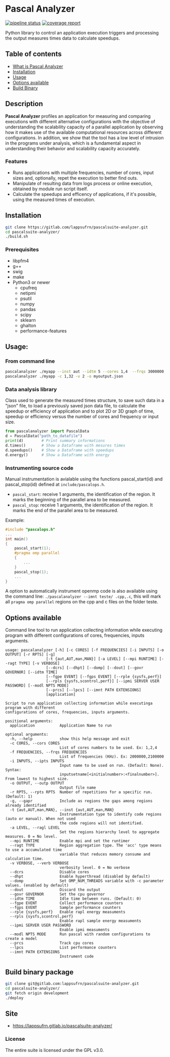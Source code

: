 # Pascal Analyzer
[![pipeline status](https://gitlab.com/lappsufrn/pascal_analyzer/badges/development/pipeline.svg)](https://gitlab.com/lappsufrn/pascal_analyzer/commits/development) [![coverage report](https://gitlab.com/lappsufrn/pascal_analyzer/badges/development/coverage.svg)](https://gitlab.com/lappsufrn/pascal_analyzer/commits/development)

Python library to control an application execution triggers and processing the
output measures times data to calculate speedups.


## Table of contents

- [What is Pascal Analyzer](#description)
- [Installation](#installation)
- [Usage](#usage)
- [Options available](#options-available)
- [Build Binary](#build-binary-package)


## Description

  **Pascal Analyzer**  profiles an application for measuring and comparing executions with different
  alternative configurations with the objective of understanding the scalability capacity of  a
  parallel  application by  observing  how it  makes use of the available computational resources
  across different configurations. In addition, we show that the tool has a low level of intrusion
  in the programs under analysis, which is a fundamental aspect in understanding their behavior
  and scalability capacity accurately.

### Features
  - Runs applications with multiple frequencies, number of cores, input sizes
  and, optionally, repet the execution to better find outs.
  - Manipulate of resulting data from logs process or online execution, obtained
  by module run script itself.
  - Calculate the speedups and efficency of applications, if it's possible,
   using the measured times of execution.

## Installation
```bash
git clone https://gitlab.com/lappsufrn/pascalsuite-analyzer.git
cd pascalsuite-analyzer/
./build.sh
```

### Prerequisites
  - libpfm4
  - g++
  - swig
  - make
  - Python3 or newer
    - cpufreq
    - netipmi
    - psutil
    - numpy
    - pandas
    - scipy
    - sklearn
    - ghalton
    - performance-features

## Usage:

### From command line
  ```bash
  pascalanalyzer ./myapp --inst aut --idtm 5 --cores 1,4  --frqs 3000000,2800000 --verb 3
  pascalanalyzer ./myapp -c 1,32 -v 2 -o myoutput.json
  ```

### Data analysis library

  Class used to generate the measured times structure, to save such data in a
  "json" file, to load a previously saved json data file, to calculate the
  speedup or efficiency of application and to plot 2D or 3D graph of time,
  speedup or efficiency versus the number of cores and frequency or input size.
  ```python
  from pascalanalyzer import PascalData
  d = PascalData("path_to_datafile")
  print(d)        # Print summary informations
  d.times()       # Show a Dataframe with mesures times
  d.speedups()    # Show a Dataframe with speedups
  d.energy()      # Show a Dataframe with energy
  ```
### Instrumenting source code

Manual instrumentation is avialable using the functions pascal_start(id) and pascal_stop(id) defined at `include/pascalops.h`.

- `pascal_start`: receive 1 arguments, the identification of the region.
It marks the beginning of the parallel area to be measured.
- `pascal_stop`: receive 1 arguments, the identification of the region.
It marks the end of the parallel area to be measured.

Example:

```C++
#include "pascalops.h"
...
int main()
{
	pascal_start(1);
	#pragma omp parallel
	{
		...
	}
	pascal_stop(1);
	...
}
```


A option to automatically instrument openmp code is also available using the command line:
`./pascalanalyzer --imnt teste/ .cpp,.c`, this will mark all `pragma omp parallel` regions on the cpp and c files on the folder teste.

## Options available

  Command line tool to run application collecting information while executing
  program with different configurations of cores, frequencies, inputs arguments.

    usage: pascalanalyzer [-h] [-c CORES] [-f FREQUENCIES] [-i INPUTS] [-o OUTPUT] [-r RPTS] [-g]
                      [-t {aut,AUT,man,MAN}] [-a LEVEL] [--mpi RUNTIME] [--ragt TYPE] [-v VERBOSE]
                      [--dcrs] [--dhpt] [--domp] [--dout] [--govr GOVERNOR] [--idtm TIME]
                      [--fgpe EVENT] [--fgps EVENT] [--rple {sysfs,perf}]
                      [--rpls {sysfs,scontrol,perf}] [--ipmi SERVER USER PASSWORD] [--modl NPTS MODE]
                      [--prcs] [--lpcs] [--imnt PATH EXTENSIONS]
                      [application]

    Script to run application collecting information while executinga program with different
    configurations of cores, frequencies, inputs arguments.

    positional arguments:
      application           Application Name to run

    optional arguments:
      -h, --help            show this help message and exit
      -c CORES, --cors CORES
                            List of cores numbers to be used. Ex: 1,2,4
      -f FREQUENCIES, --frqs FREQUENCIES
                            List of frequencies (KHz). Ex: 2000000,2100000
      -i INPUTS, --ipts INPUTS
                            Input name to be used on run. (Default: None). Syntax:
                            inputsetname[<initialnumber>:<finalnumber>]. From lowest to highest size.
      -o OUTPUT, --outp OUTPUT
                            Output file name
      -r RPTS, --rpts RPTS  Number of repetitions for a specific run. (Default: 1)
      -g, --gapr            Include as regions the gaps among regions already identified
      -t {aut,AUT,man,MAN}, --inst {aut,AUT,man,MAN}
                            Instrumentation type to identify code regions (auto or manual). When not used
                            the code regions will not identified.
      -a LEVEL, --ragl LEVEL
                            Set the regions hierarchy level to aggregate measures. 0 = No level.
      --mpi RUNTIME         Enable mpi and set the runtimer
      --ragt TYPE           Region aggregation type. The 'acc' type means to use a accumulated time
                            variable that reduces memory consume and calculation time.
      -v VERBOSE, --verb VERBOSE
                            verbosity level. 0 = No verbose
      --dcrs                Disable cores
      --dhpt                Enable hyperthread (disabled by default)
      --domp                Set OMP_NUM_THREADS variable with -c parameter values. (enabled by default)
      --dout                Discard the output
      --govr GOVERNOR       Set the cpu governor
      --idtm TIME           Idle time between runs. (Default: 0)
      --fgpe EVENT          Collect performance counters
      --fgps EVENT          Sample performance counters
      --rple {sysfs,perf}   Enable rapl energy measuments
      --rpls {sysfs,scontrol,perf}
                            Enable rapl sample energy measuments
      --ipmi SERVER USER PASSWORD
                            Enable ipmi measuments
      --modl NPTS MODE      Run pascal with random configurations to create a model
      --prcs                Track cpu cores
      --lpcs                List performance counters
      --imnt PATH EXTENSIONS
                            Instrument code


## Build binary package
```bash
git clone git@gitlab.com:lappsufrn/pascalsuite-analyzer.git
cd pascalsuite-analyzer/
git fetch origin development
./deploy
```

## Site

- <https://lappsufrn.gitlab.io/pascalsuite-analyzer/>

### License

The entire suite is licensed under the GPL v3.0.
